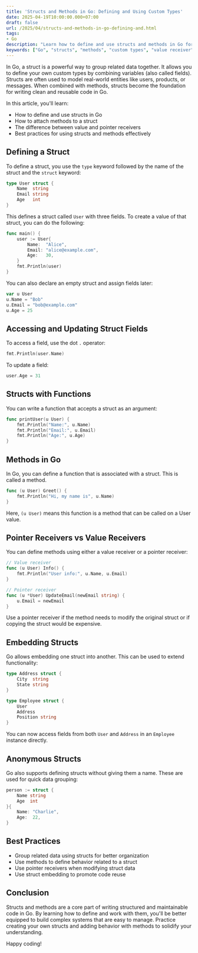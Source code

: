 ```yaml
---
title: 'Structs and Methods in Go: Defining and Using Custom Types'
date: 2025-04-19T10:00:00.000+07:00
draft: false
url: /2025/04/structs-and-methods-in-go-defining-and.html
tags: 
- Go
description: "Learn how to define and use structs and methods in Go for better code organization and reusability."
keywords: ["Go", "structs", "methods", "custom types", "value receiver", "pointer receiver", "embedding", "anonymous structs"]
---
```


In Go, a struct is a powerful way to group related data together. It allows you to define your own custom types by combining variables (also called fields). Structs are often used to model real-world entities like users, products, or messages. When combined with methods, structs become the foundation for writing clean and reusable code in Go.

In this article, you'll learn:

*   How to define and use structs in Go
*   How to attach methods to a struct
*   The difference between value and pointer receivers
*   Best practices for using structs and methods effectively

Defining a Struct
-----------------

To define a struct, you use the `type` keyword followed by the name of the struct and the `struct` keyword:

```go
type User struct {
    Name  string
    Email string
    Age   int
} 
```

This defines a struct called `User` with three fields. To create a value of that struct, you can do the following:

```go
func main() {
    user := User{
        Name:  "Alice",
        Email: "alice@example.com",
        Age:   30,
    }
    fmt.Println(user)
} 
```

You can also declare an empty struct and assign fields later:

```go
var u User
u.Name = "Bob"
u.Email = "bob@example.com"
u.Age = 25 
```

Accessing and Updating Struct Fields
------------------------------------

To access a field, use the dot `.` operator:

```go
fmt.Println(user.Name)
```

To update a field:

```go
user.Age = 31
```

Structs with Functions
----------------------

You can write a function that accepts a struct as an argument:

```go
func printUser(u User) {
    fmt.Println("Name:", u.Name)
    fmt.Println("Email:", u.Email)
    fmt.Println("Age:", u.Age)
} 
```

Methods in Go
-------------

In Go, you can define a function that is associated with a struct. This is called a method.

```go
func (u User) Greet() {
    fmt.Println("Hi, my name is", u.Name)
} 
```

Here, `(u User)` means this function is a method that can be called on a User value.

Pointer Receivers vs Value Receivers
------------------------------------

You can define methods using either a value receiver or a pointer receiver:

```go
// Value receiver
func (u User) Info() {
    fmt.Println("User info:", u.Name, u.Email)
}

// Pointer receiver
func (u *User) UpdateEmail(newEmail string) {
    u.Email = newEmail
} 
```

Use a pointer receiver if the method needs to modify the original struct or if copying the struct would be expensive.

Embedding Structs
-----------------

Go allows embedding one struct into another. This can be used to extend functionality:

```go
type Address struct {
    City  string
    State string
}

type Employee struct {
    User
    Address
    Position string
} 
```

You can now access fields from both `User` and `Address` in an `Employee` instance directly.

Anonymous Structs
-----------------

Go also supports defining structs without giving them a name. These are used for quick data grouping:

```go
person := struct {
    Name string
    Age  int
}{
    Name: "Charlie",
    Age:  22,
} 
```

Best Practices
--------------

*   Group related data using structs for better organization
*   Use methods to define behavior related to a struct
*   Use pointer receivers when modifying struct data
*   Use struct embedding to promote code reuse

Conclusion
----------

Structs and methods are a core part of writing structured and maintainable code in Go. By learning how to define and work with them, you'll be better equipped to build complex systems that are easy to manage. Practice creating your own structs and adding behavior with methods to solidify your understanding.

Happy coding!